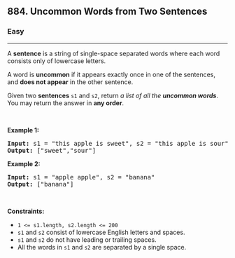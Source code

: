 <h2>884. Uncommon Words from Two Sentences</h2><h3>Easy</h3><hr><div><p>A <strong>sentence</strong> is a string of single-space separated words where each word consists only of lowercase letters.</p>

<p>A word is <strong>uncommon</strong> if it appears exactly once in one of the sentences, and <strong>does not appear</strong> in the other sentence.</p>

<p>Given two <strong>sentences</strong> <code>s1</code> and <code>s2</code>, return <em>a list of all the <strong>uncommon words</strong></em>. You may return the answer in <strong>any order</strong>.</p>

<p>&nbsp;</p>
<p><strong>Example 1:</strong></p>
<pre><strong>Input:</strong> s1 = "this apple is sweet", s2 = "this apple is sour"
<strong>Output:</strong> ["sweet","sour"]
</pre><p><strong>Example 2:</strong></p>
<pre><strong>Input:</strong> s1 = "apple apple", s2 = "banana"
<strong>Output:</strong> ["banana"]
</pre>
<p>&nbsp;</p>
<p><strong>Constraints:</strong></p>

<ul>
	<li><code>1 &lt;= s1.length, s2.length &lt;= 200</code></li>
	<li><code>s1</code> and <code>s2</code> consist of lowercase English letters and spaces.</li>
	<li><code>s1</code> and <code>s2</code> do not have leading or trailing spaces.</li>
	<li>All the words in <code>s1</code> and <code>s2</code> are separated by a single space.</li>
</ul>
</div>